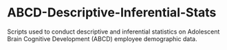 # ABCD-Descriptive-Inferential-Stats

Scripts used to conduct descriptive and inferential statistics on Adolescent Brain Cognitive Development (ABCD) employee demographic data.
